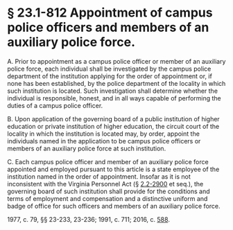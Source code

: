 # § 23.1-812 Appointment of campus police officers and members of an auxiliary police force.

<p>A. Prior to appointment as a campus police officer or member of an auxiliary police force, each individual shall be investigated by the campus police department of the institution applying for the order of appointment or, if none has been established, by the police department of the locality in which such institution is located. Such investigation shall determine whether the individual is responsible, honest, and in all ways capable of performing the duties of a campus police officer.</p><p>B. Upon application of the governing board of a public institution of higher education or private institution of higher education, the circuit court of the locality in which the institution is located may, by order, appoint the individuals named in the application to be campus police officers or members of an auxiliary police force at such institution.</p><p>C. Each campus police officer and member of an auxiliary police force appointed and employed pursuant to this article is a state employee of the institution named in the order of appointment. Insofar as it is not inconsistent with the Virginia Personnel Act (§ <a href='http://law.lis.virginia.gov/vacode/2.2-2900/'>2.2-2900</a> et seq.), the governing board of such institution shall provide for the conditions and terms of employment and compensation and a distinctive uniform and badge of office for such officers and members of an auxiliary police force.</p><p>1977, c. 79, §§ 23-233, 23-236; 1991, c. 711; 2016, c. <a href='http://lis.virginia.gov/cgi-bin/legp604.exe?161+ful+CHAP0588'>588</a>.</p>